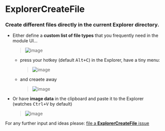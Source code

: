 # ExplorerCreateFile

### Create different files directly in the current Explorer directory.

* Either define a **custom list of file types** that you frequently need in the module UI...
  > ![image](https://user-images.githubusercontent.com/218956/142770774-9c9290d5-5567-4b71-b0e2-28baedaaa348.png)
  * press your hotkey (default <kbd>Alt+C</kbd>) in the Explorer, have a tiny menu:
    > ![image](https://user-images.githubusercontent.com/218956/142770946-ae9f7511-e65a-461b-9e27-81d6255b576b.png)
  * and creaete away
    > ![image](https://user-images.githubusercontent.com/218956/142771068-f3919191-d03a-42f3-89c6-5f76bfe0af4c.png)

* Or have **image data** in the clipboard and paste it to the Explorer<br>
  (watches <kbd>Ctrl+V</kbd> by default)
  > ![image](https://user-images.githubusercontent.com/218956/142771148-540cfc3a-68d2-46fd-a04d-1ef1748c63f1.png)

For any further input and ideas please: [file a **ExplorerCreateFile** issue](https://github.com/ewerybody/a2.modules/issues/new?labels=mod%3AExplorerCreateFile)
